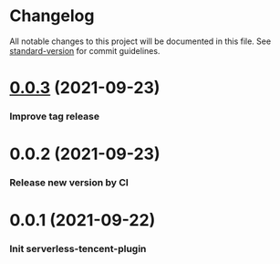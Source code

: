 # Changelog

All notable changes to this project will be documented in this file. See [standard-version](https://github.com/conventional-changelog/standard-version) for commit guidelines.

# [0.0.3](https://github.com/serverless/serverless-tencent/compare/v0.0.2...v0.0.3) (2021-09-23)

### Improve tag release

# 0.0.2 (2021-09-23)

### Release new version by CI

# 0.0.1 (2021-09-22)

### Init serverless-tencent-plugin
